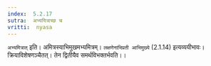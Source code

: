 ```yaml
---
index:  5.2.17
sutra:  अभ्ययित्राच्छ च
vritti:  nyasa
---
```


`अभ्यमित्रात्` इति। अमित्रस्याभिमुखमभ्यमित्रम्। `लक्षणेनाभिप्रती आभिमुख्ये` (2.1.14) इत्यव्ययीभावः। क्रियाविशेषणञ्चैतत्। तेन द्वितीयैव समर्थविभक्तर्भवति।।

